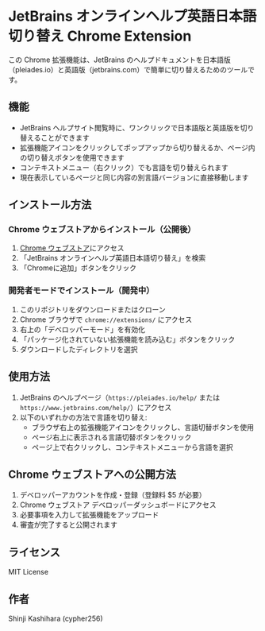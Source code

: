# JetBrains オンラインヘルプ英語日本語切り替え Chrome Extension

この Chrome 拡張機能は、JetBrains のヘルプドキュメントを日本語版（pleiades.io）と英語版（jetbrains.com）で簡単に切り替えるためのツールです。

## 機能

- JetBrains ヘルプサイト閲覧時に、ワンクリックで日本語版と英語版を切り替えることができます
- 拡張機能アイコンをクリックしてポップアップから切り替えるか、ページ内の切り替えボタンを使用できます
- コンテキストメニュー（右クリック）でも言語を切り替えられます
- 現在表示しているページと同じ内容の別言語バージョンに直接移動します

## インストール方法

### Chrome ウェブストアからインストール（公開後）

1. [Chrome ウェブストア](https://chrome.google.com/webstore/category/extensions)にアクセス
2. 「JetBrains オンラインヘルプ英語日本語切り替え」を検索
3. 「Chromeに追加」ボタンをクリック

### 開発者モードでインストール（開発中）

1. このリポジトリをダウンロードまたはクローン
2. Chrome ブラウザで `chrome://extensions/` にアクセス
3. 右上の「デベロッパーモード」を有効化
4. 「パッケージ化されていない拡張機能を読み込む」ボタンをクリック
5. ダウンロードしたディレクトリを選択

## 使用方法

1. JetBrains のヘルプページ（`https://pleiades.io/help/` または `https://www.jetbrains.com/help/`）にアクセス
2. 以下のいずれかの方法で言語を切り替え:
   - ブラウザ右上の拡張機能アイコンをクリックし、言語切替ボタンを使用
   - ページ右上に表示される言語切替ボタンをクリック
   - ページ上で右クリックし、コンテキストメニューから言語を選択

## Chrome ウェブストアへの公開方法

1. デベロッパーアカウントを作成・登録（登録料 $5 が必要）
2. Chrome ウェブストア デベロッパーダッシュボードにアクセス
3. 必要事項を入力して拡張機能をアップロード
4. 審査が完了すると公開されます

## ライセンス

MIT License

## 作者

Shinji Kashihara (cypher256)
